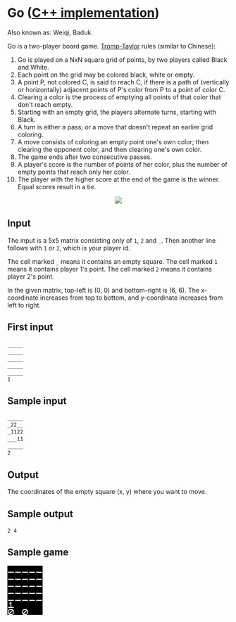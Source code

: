 # Go ([C++ implementation](https://github.com/AdamStelmaszczyk/gtsa/blob/master/cpp/examples/go.cpp))

Also known as: Weiqi, Baduk.

Go is a two-player board game. [Tromp-Taylor](http://tromp.github.io/go.html) rules (similar to Chinese):

1. Go is played on a NxN square grid of points, by two players called Black and White.
2. Each point on the grid may be colored black, white or empty.
3. A point P, not colored C, is said to reach C, if there is a path of (vertically or horizontally)
adjacent points of P's color from P to a point of color C.
4. Clearing a color is the process of emptying all points of that color that don't reach empty.
5. Starting with an empty grid, the players alternate turns, starting with Black.
6. A turn is either a pass; or a move that doesn't repeat an earlier grid coloring.
7. A move consists of coloring an empty point one's own color;
then clearing the opponent color, and then clearing one's own color.
8. The game ends after two consecutive passes.
9. A player's score is the number of points of her color, plus the number of empty points that reach only her color.
10. The player with the higher score at the end of the game is the winner. Equal scores result in a tie.

<p align="center">
  <img src="https://upload.wikimedia.org/wikipedia/commons/thumb/9/9f/Fineart_vs_Golaxy.gif/220px-Fineart_vs_Golaxy.gif"/>
</p>

Input
---
The input is a 5x5 matrix consisting only of `1`, `2` and `_`. Then another line follows with `1` or `2`, which is your player id.

The cell marked `_` means it contains an empty square. The cell marked `1` means it contains player 1's point. The cell marked `2` means it contains player 2's point.

In the given matrix, top-left is (0, 0) and bottom-right is (6, 6). The x-coordinate increases from top to bottom, and y-coordinate increases from left to right.

First input
---
```
_____
_____
_____
_____
_____
1
```

Sample input
---
```
_____
_22__
_1122
___11
_____
2
```

Output
---
The coordinates of the empty square (x, y) where you want to move.

Sample output
---
```
2 4
```

Sample game
---
<img src="https://github.com/AdamStelmaszczyk/gtsa/blob/master/cpp/examples/go.gif"/>
